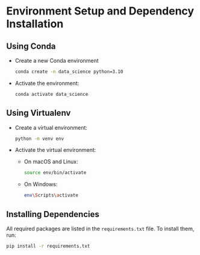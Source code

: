 
# Environment Setup and Dependency Installation  


## Using Conda  

- Create a new Conda environment

    ```sh  
    conda create -n data_science python=3.10  
    ```  

- Activate the environment:  

    ```sh  
    conda activate data_science  
    ```  

## Using Virtualenv  

- Create a virtual environment:  

    ```sh  
    python -m venv env  
    ```  

- Activate the virtual environment:  

  - On macOS and Linux:  

    ```sh  
    source env/bin/activate  
    ```  

  - On Windows:  

    ```sh  
    env\Scripts\activate  
    ```  

## Installing Dependencies  

All required packages are listed in the `requirements.txt` file. To install them, run:  

```sh  
pip install -r requirements.txt  
